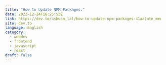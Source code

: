 ```yaml
---
title: "How to Update NPM Packages:"
date: 2023-12-24T16:25:53Z
link: https://dev.to/ashwan_lal/how-to-update-npm-packages-41aa?utm_medium=RSS&utm_source=news.12bit.vn
site: dev.to
language: English
category:
  - webdev
  - frontend
  - javascript
  - react
draft: false
---
```

